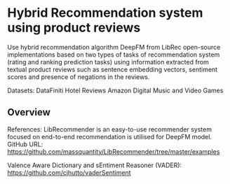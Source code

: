 # Hybrid Recommendation system using product reviews

Use hybrid recommendation algorithm DeepFM from LibRec open-source implementations based on two types of tasks of recommendation system (rating and ranking prediction tasks) using information extracted from textual product reviews such as sentence embedding vectors, sentiment scores and presence of negations in the reviews.

Datasets:
DataFiniti Hotel Reviews
Amazon Digital Music and Video Games

## Overview

References:
LibRecommender is an easy-to-use recommender system focused on end-to-end recommendation is utilised for DeepFM model.
GitHub URL: https://github.com/massquantity/LibRecommender/tree/master/examples

Valence Aware Dictionary and sEntiment Reasoner (VADER):
https://github.com/cjhutto/vaderSentiment
